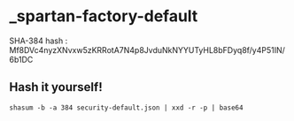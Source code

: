 # \_spartan-factory-default
SHA-384 hash : Mf8DVc4nyzXNvxw5zKRRotA7N4p8JvduNkNYYUTyHL8bFDyq8f/y4P51IN/6b1DC

## Hash it yourself!
```
shasum -b -a 384 security-default.json | xxd -r -p | base64
```
